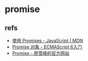 # promise

## refs

- [使用 Promises - JavaScript | MDN](https://developer.mozilla.org/zh-CN/docs/Web/JavaScript/Guide/Using_promises)
- [Promise 对象 - ECMAScript 6入门](http://es6.ruanyifeng.com/#docs/promise)
- [Promise - 廖雪峰的官方网站](https://www.liaoxuefeng.com/wiki/1022910821149312/1023024413276544)
